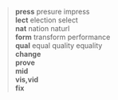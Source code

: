 > **press** presure impress     
> **lect** election select   
> **nat** nation naturl      
> **form** transform performance     
> **qual** equal quality equality    
> **change**   
> **prove**     
> **mid**    
> **vis,vid**     
> **fix**    